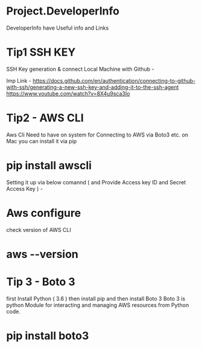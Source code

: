 # Project.DeveloperInfo
DeveloperInfo have Useful info and Links

# Tip1 SSH KEY
SSH Key generation & connect Local Machine with Github - 

Imp Link - 
https://docs.github.com/en/authentication/connecting-to-github-with-ssh/generating-a-new-ssh-key-and-adding-it-to-the-ssh-agent
https://www.youtube.com/watch?v=8X4u9sca3Io

# Tip2 - AWS CLI

Aws Cli Need to have on system for Connecting to AWS via Boto3 etc.
on Mac you can install it via pip
# pip install awscli

Setting it up via below comannd ( and Provide Access key ID and Secret Access Key ) - 
# Aws configure 

check version of AWS CLI 
# aws --version

# Tip 3 - Boto 3 
first Install Python ( 3.6 ) then install pip and then install Boto 3
Boto 3 is python Module for interacting and managing AWS resources from Python code.
# pip install boto3




